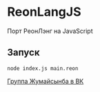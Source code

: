 # ReonLangJS
Порт РеонЛэнг на JavaScript

## Запуск
```
node index.js main.reon
```

[Группа Жумайсынба в ВК](https://vk.com/zhumaisinbastudios)
